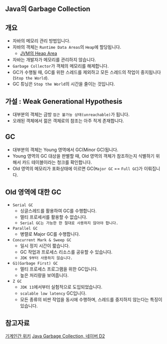 ## Java의 Garbage Collection

## 개요
- 자바의 메모리 관리 방법입니다.
- 자바의 객체는 `Runtime Data Areas`의 `Heap`에 할당됩니다.
  - [JVM의 Heap Area](https://joojeongyong.tistory.com/106)
- 자바는 개발자가 메모리를 관리하지 않습니다.
- `Garbage Collector`가 객체의 메모리를 해제합니다.
- GC가 수행될 때, GC를 위한 스레드를 제외하고 모든 스레드의 작업이 중지됩니다(`Stop the World`).
- GC 튜닝은 `Stop the World`의 시간을 줄이는 것입니다.

## 가설 : Weak Generational Hypothesis
- 대부분의 객체는 금방 `접근 불가능 상태(unreachable)`가 됩니다.
- 오래된 객체에서 젊은 객체로의 참조는 아주 적게 존재합니다.

## GC
- 대부분의 객체는 Young 영역에서 GC(Minor GC)됩니다.
- Young 영역의 GC 대상을 판별할 때, Old 영역의 객체가 참조하는지 식별하기 위해서 카드 테이블이라는 청크를 확인합니다.
- Old 영역의 메모리가 포화상태에 이르면 GC(`Major GC` == `Full GC`)가 이뤄집니다.

##  Old 영역에 대한 GC
- `Serial GC`
  - 싱글스레드를 활용하여 GC를 수행합니다.
  - 멀티 프로세서를 활용할 수 없습니다.
  - `Serial GC는 가능한 한 절대로 사용하지 않아야 합니다.`
- `Parallel GC`
  - 병렬로 Major GC를 수행합니다.
- `Concurrent Mark & Sweep GC`
  - 일시 정지 시간이 짧습니다.
  - GC 작업과 프로세스 리소스를 공유할 수 있습니다.
  - `JDK 9부터 사용하지 않습니다.`
- `G1(Garbage First) GC`
  - 멀티 프로세스 프로그램을 위한 GC입니다.
  - 높은 처리량을 보여줍니다.
- `Z GC`
  - `JDK 11`에서부터 실험적으로 도입되었습니다.
  - `scalable low latency` GC입니다.
  - 모든 종류의 비싼 작업을 동시에 수행하며, 스레드를 중지하지 않는다는 특징이 있습니다.

##  참고자료
[기계인간 위키](https://johngrib.github.io/wiki/garbage-collection/)
[Java Garbage Collection, 네이버 D2](https://d2.naver.com/helloworld/1329)